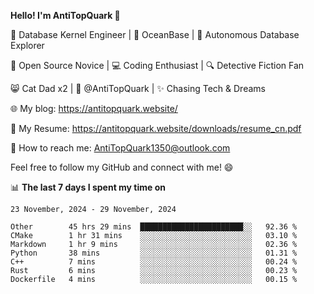 
**Hello! I'm AntiTopQuark 👋**

🔧 Database Kernel Engineer | 🌊 OceanBase | 🤖 Autonomous Database Explorer

🌱 Open Source Novice | 💻 Coding Enthusiast | 🔍 Detective Fiction Fan

😸 Cat Dad x2 | 🎉 @AntiTopQuark | ✨ Chasing Tech & Dreams

🌐 My blog: https://antitopquark.website/

📄 My Resume: https://antitopquark.website/downloads/resume_cn.pdf

📧 How to reach me: AntiTopQuark1350@outlook.com

Feel free to follow my GitHub and connect with me! 😄

📊 **The last 7 days I spent my time on** 

<!--START_SECTION:waka-->
```text
23 November, 2024 - 29 November, 2024

Other        45 hrs 29 mins  ███████████████████████░░   92.36 % 
CMake        1 hr 31 mins    ░░░░░░░░░░░░░░░░░░░░░░░░░   03.10 % 
Markdown     1 hr 9 mins     ░░░░░░░░░░░░░░░░░░░░░░░░░   02.36 % 
Python       38 mins         ░░░░░░░░░░░░░░░░░░░░░░░░░   01.31 % 
C++          7 mins          ░░░░░░░░░░░░░░░░░░░░░░░░░   00.24 % 
Rust         6 mins          ░░░░░░░░░░░░░░░░░░░░░░░░░   00.23 % 
Dockerfile   4 mins          ░░░░░░░░░░░░░░░░░░░░░░░░░   00.15 %
```
<!--END_SECTION:waka-->


